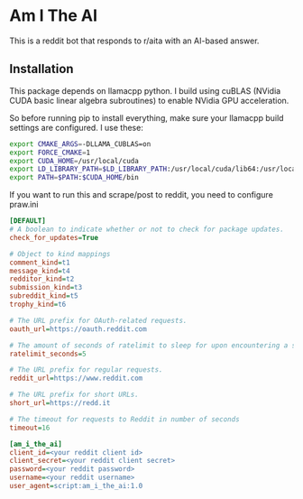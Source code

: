 # Am I The AI
This is a reddit bot that responds to r/aita with an AI-based answer.

## Installation
This package depends on llamacpp python. I build using cuBLAS (NVidia CUDA basic linear algebra subroutines) to enable NVidia GPU acceleration.

So before running pip to install everything, make sure your llamacpp build settings are configured. I use these:

```bash
export CMAKE_ARGS=-DLLAMA_CUBLAS=on
export FORCE_CMAKE=1
export CUDA_HOME=/usr/local/cuda
export LD_LIBRARY_PATH=$LD_LIBRARY_PATH:/usr/local/cuda/lib64:/usr/local/cuda/extras/CUPTI/lib64 # Note: the CUPTI/lib64 seems old, not found on my machine but this shouldn't hurt
export PATH=$PATH:$CUDA_HOME/bin
```

If you want to run this and scrape/post to reddit, you need to configure praw.ini

```ini
[DEFAULT]
# A boolean to indicate whether or not to check for package updates.
check_for_updates=True

# Object to kind mappings
comment_kind=t1
message_kind=t4
redditor_kind=t2
submission_kind=t3
subreddit_kind=t5
trophy_kind=t6

# The URL prefix for OAuth-related requests.
oauth_url=https://oauth.reddit.com

# The amount of seconds of ratelimit to sleep for upon encountering a specific type of 429 error.
ratelimit_seconds=5

# The URL prefix for regular requests.
reddit_url=https://www.reddit.com

# The URL prefix for short URLs.
short_url=https://redd.it

# The timeout for requests to Reddit in number of seconds
timeout=16

[am_i_the_ai]
client_id=<your reddit client id>
client_secret=<your reddit client secret>
password=<your reddit password>
username=<your reddit username>
user_agent=script:am_i_the_ai:1.0
```
